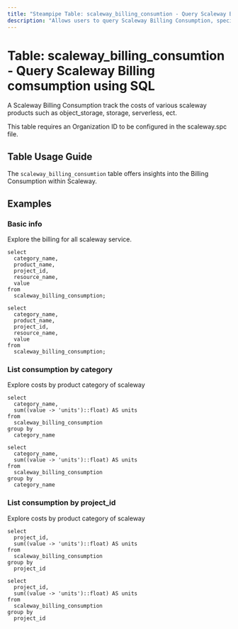 ```yaml
---
title: "Steampipe Table: scaleway_billing_consumtion - Query Scaleway Billing comsumption using SQL"
description: "Allows users to query Scaleway Billing Consumption, specifically providing information about the billing."
---
```


# Table: scaleway_billing_consumtion - Query Scaleway Billing comsumption using SQL

A Scaleway Billing Consumption track the costs of various scaleway products such as object_storage, storage, serverless, ect.

This table requires an Organization ID to be configured in the scaleway.spc file.

## Table Usage Guide

The `scaleway_billing_consumtion` table offers insights into the Billing Consumption within Scaleway.

## Examples

### Basic info
Explore the billing for all scaleway service.

```sql+postgres
select
  category_name,
  product_name,
  project_id,
  resource_name,
  value
from
  scaleway_billing_consumption;
```

```sql+sqlite
select
  category_name,
  product_name,
  project_id,
  resource_name,
  value
from
  scaleway_billing_consumption;
```

### List consumption by category
Explore costs by product category of scaleway

```sql+postgres
select 
  category_name, 
  sum((value -> 'units')::float) AS units 
from 
  scaleway_billing_consumption 
group by 
  category_name
```

```sql+sqlite
select 
  category_name, 
  sum((value -> 'units')::float) AS units 
from 
  scaleway_billing_consumption 
group by 
  category_name
```

### List consumption by project_id
Explore costs by product category of scaleway

```sql+postgres
select 
  project_id, 
  sum((value -> 'units')::float) AS units 
from 
  scaleway_billing_consumption 
group by 
  project_id
```

```sql+sqlite
select 
  project_id, 
  sum((value -> 'units')::float) AS units 
from 
  scaleway_billing_consumption 
group by 
  project_id
```
